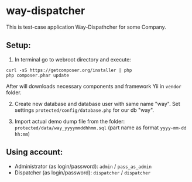 # way-dispatcher
This is test-case application Way-Dispathcher for some Company.

## Setup:

1. In terminal go to webroot directory and execute:
```
curl -sS https://getcomposer.org/installer | php
php composer.phar update
```
   After will downloads necessary components and framework Yii in `vendor` folder.

2. Create new database and database user with same name "way". Set settings 
   `protected/config/database.php` for our db "way".

3. Import actual demo dump file from the folder: `protected/data/way_yyyymmddhhmm.sql` 
     (part name as format `yyyy-mm-dd hh:mm`)
     
## Using account:

- Administrator (as login/password): `admin` / `pass_as_admin`
- Dispatcher  (as login/password): `dispatcher` / `dispatcher`

